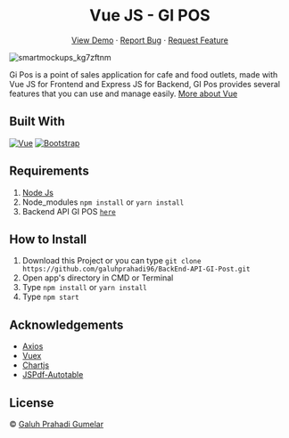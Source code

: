 <h1 align='center'>Vue JS - GI POS</h1>
<p align="center">
    <a href="https://gi-pos.netlify.app/login">View Demo</a>
    ·
    <a href="https://github.com/galuhprahadi96/FrontEnd-GI-Pos/issues">Report Bug</a>
    ·
    <a href="https://github.com/galuhprahadi96/FrontEnd-GI-Pos/issues">Request Feature</a>
  </p>

![smartmockups_kg7zftnm](https://user-images.githubusercontent.com/40691793/95864838-24df5580-0d90-11eb-979f-72e32763eb94.jpg)

Gi Pos is a point of sales application for cafe and food outlets, made with Vue JS for Frontend and Express JS for Backend, GI Pos provides several features that you can use and manage easily. [More about Vue](https://vuejs.org/)

## Built With

[![Vue](https://img.shields.io/badge/Vue-v2.6.11-green)](https://github.com/vuejs/vue)
[![Bootstrap](https://img.shields.io/badge/Bootstrap-v4.5.x-blue)](https://github.com/bootstrap-vue/bootstrap-vue)

## Requirements

1. <a href="https://nodejs.org/en/download/">Node Js</a>
2. Node_modules `npm install` or `yarn install`
3. Backend API GI POS [`here`](https://github.com/galuhprahadi96/BackEnd-API-GI-Post)

## How to Install

1. Download this Project or you can type `git clone https://github.com/galuhprahadi96/BackEnd-API-GI-Post.git`
2. Open app's directory in CMD or Terminal
3. Type `npm install` or `yarn install`
4. Type `npm start`

## Acknowledgements

- [Axios](https://www.npmjs.com/package/axios)
- [Vuex](https://vuex.vuejs.org/)
- [Chartjs](https://www.chartjs.org/)
- [JSPdf-Autotable](https://github.com/simonbengtsson/jsPDF-AutoTable)

## License

© [Galuh Prahadi Gumelar](https://github.com/galuhprahadi96/)

